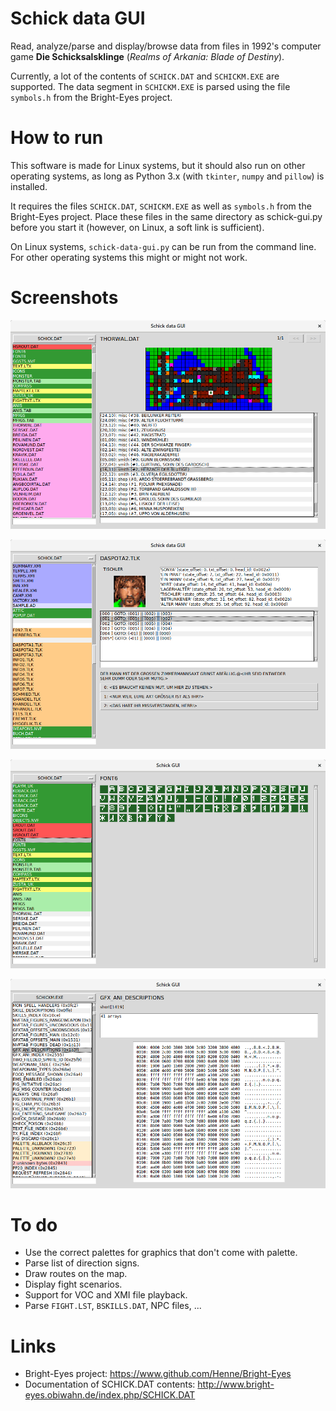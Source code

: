 
Schick data GUI
===============

Read, analyze/parse and display/browse data from files in 1992's computer game
**Die Schicksalsklinge** (*Realms of Arkania: Blade of Destiny*).

Currently, a lot of the contents of `SCHICK.DAT` and `SCHICKM.EXE` are supported.
The data segment in `SCHICKM.EXE` is parsed using the file `symbols.h` from the
Bright-Eyes project.

How to run
==========

This software is made for Linux systems, but it should also run on other
operating systems, as long as Python 3.x (with `tkinter`, `numpy` and `pillow`) is
installed.

It requires the files `SCHICK.DAT`, `SCHICKM.EXE` as well as `symbols.h` from the
Bright-Eyes project. Place these files in the same directory as schick-gui.py
before you start it (however, on Linux, a soft link is sufficient).

On Linux systems, `schick-data-gui.py` can be run from the command line. For other
operating systems this might or might not work.

Screenshots
===========

![screenshot4](https://raw.githubusercontent.com/tuxor1337/schick-data-gui/master/screenshot4.png "Display automap in SCHICKM.DAT")

![screenshot3](https://raw.githubusercontent.com/tuxor1337/schick-data-gui/master/screenshot3.png "Display a dialog in SCHICKM.DAT")

![screenshot1](https://raw.githubusercontent.com/tuxor1337/schick-data-gui/master/screenshot.png "Display FONT6 in SCHICKM.DAT")

![screenshot2](https://raw.githubusercontent.com/tuxor1337/schick-data-gui/master/screenshot2.png "Display a variable in SCHICK.EXE")

To do
=====

* Use the correct palettes for graphics that don't come with palette.
* Parse list of direction signs.
* Draw routes on the map.
* Display fight scenarios.
* Support for VOC and XMI file playback.
* Parse `FIGHT.LST`, `BSKILLS.DAT`, NPC files, ...

Links
=====

* Bright-Eyes project: https://www.github.com/Henne/Bright-Eyes
* Documentation of SCHICK.DAT contents: http://www.bright-eyes.obiwahn.de/index.php/SCHICK.DAT

